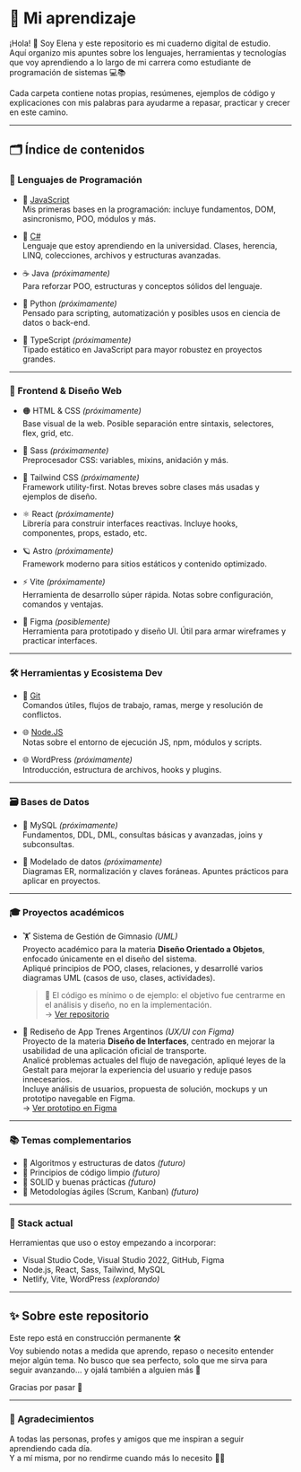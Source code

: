 # 🧠 Mi aprendizaje

¡Hola! 👋 Soy Elena y este repositorio es mi cuaderno digital de estudio.  
Aquí organizo mis apuntes sobre los lenguajes, herramientas y tecnologías que voy aprendiendo a lo largo de mi carrera como estudiante de programación de sistemas 💻📚

Cada carpeta contiene notas propias, resúmenes, ejemplos de código y explicaciones con mis palabras para ayudarme a repasar, practicar y crecer en este camino.

---

## 🗂️ Índice de contenidos

### 💬 Lenguajes de Programación

- 🔹 [JavaScript](./javascript/README.md)  
  Mis primeras bases en la programación: incluye fundamentos, DOM, asincronismo, POO, módulos y más.

- 🔸 [C#](./csharp/README.md)  
  Lenguaje que estoy aprendiendo en la universidad. Clases, herencia, LINQ, colecciones, archivos y estructuras avanzadas.

- ☕ Java *(próximamente)*  
  Para reforzar POO, estructuras y conceptos sólidos del lenguaje.

- 🐍 Python *(próximamente)*  
  Pensado para scripting, automatización y posibles usos en ciencia de datos o back-end.

- 🔷 TypeScript *(próximamente)*  
  Tipado estático en JavaScript para mayor robustez en proyectos grandes.

---

### 🎨 Frontend & Diseño Web

- 🟠 HTML & CSS *(próximamente)*  
  Base visual de la web. Posible separación entre sintaxis, selectores, flex, grid, etc.

- 🎨 Sass *(próximamente)*  
  Preprocesador CSS: variables, mixins, anidación y más.

- 💨 Tailwind CSS *(próximamente)*  
  Framework utility-first. Notas breves sobre clases más usadas y ejemplos de diseño.

- ⚛️ React *(próximamente)*  
  Librería para construir interfaces reactivas. Incluye hooks, componentes, props, estado, etc.

- 🪐 Astro *(próximamente)*  
  Framework moderno para sitios estáticos y contenido optimizado.

- ⚡ Vite *(próximamente)*  
  Herramienta de desarrollo súper rápida. Notas sobre configuración, comandos y ventajas.

- 🎨 Figma *(posiblemente)*  
  Herramienta para prototipado y diseño UI. Útil para armar wireframes y practicar interfaces.

---

### 🛠️ Herramientas y Ecosistema Dev

- 🐙 [Git](./Git/README.md)  
  Comandos útiles, flujos de trabajo, ramas, merge y resolución de conflictos.

- 🌐 [Node.JS](./NodeJS/README.md)  
  Notas sobre el entorno de ejecución JS, npm, módulos y scripts.

- 🌐 WordPress *(próximamente)*  
  Introducción, estructura de archivos, hooks y plugins.

---

### 🗃️ Bases de Datos

- 🐬 MySQL *(próximamente)*  
  Fundamentos, DDL, DML, consultas básicas y avanzadas, joins y subconsultas.

- 🧩 Modelado de datos *(próximamente)*  
  Diagramas ER, normalización y claves foráneas. Apuntes prácticos para aplicar en proyectos.

---
<!-- Pensado para mas adelante
### 🧪 Proyectos personales

Pequeños proyectos donde pongo en práctica lo que voy aprendiendo:

- 🎵 Reproductor musical vintage *(Node + JS)*  
- 🌐 Portfolio web *(React + Netlify)*  

--- -->

### 🎓 Proyectos académicos

- 🏋️ Sistema de Gestión de Gimnasio *(UML)*  
  Proyecto académico para la materia **Diseño Orientado a Objetos**, enfocado únicamente en el diseño del sistema.  
  Apliqué principios de POO, clases, relaciones, y desarrollé varios diagramas UML (casos de uso, clases, actividades).  
  > 🔧 El código es mínimo o de ejemplo: el objetivo fue centrarme en el análisis y diseño, no en la implementación.  
  → [Ver repositorio](https://github.com/ElenaGonzalez2000/Sistema-Gimnasio-Fitness-Pro-)

- 🚆 Rediseño de App Trenes Argentinos *(UX/UI con Figma)*  
  Proyecto de la materia **Diseño de Interfaces**, centrado en mejorar la usabilidad de una aplicación oficial de transporte.  
  Analicé problemas actuales del flujo de navegación, apliqué leyes de la Gestalt para mejorar la experiencia del usuario y reduje pasos innecesarios.  
  Incluye análisis de usuarios, propuesta de solución, mockups y un prototipo navegable en Figma.  
  → [Ver prototipo en Figma](https://www.figma.com/proto/T15smblLhPvOw2EYkKwl7r/Redise%C3%B1o---App-Trenes-Argentinos?node-id=6-3&p=f&t=AfMpN0DXtzHw7Zar-1&scaling=scale-down&content-scaling=fixed&page-id=0%3A1&starting-point-node-id=6%3A3)

---

### 📚 Temas complementarios

- 🧠 Algoritmos y estructuras de datos *(futuro)*
- 🧼 Principios de código limpio *(futuro)*
- 🧩 SOLID y buenas prácticas *(futuro)*
- 🚀 Metodologías ágiles (Scrum, Kanban) *(futuro)*

---

### 🧰 Stack actual

Herramientas que uso o estoy empezando a incorporar:

- Visual Studio Code, Visual Studio 2022, GitHub, Figma  
- Node.js, React, Sass, Tailwind, MySQL  
- Netlify, Vite, WordPress *(explorando)*  

---

## ✨ Sobre este repositorio

Este repo está en construcción permanente 🛠️  
Voy subiendo notas a medida que aprendo, repaso o necesito entender mejor algún tema. No busco que sea perfecto, solo que me sirva para seguir avanzando… y ojalá también a alguien más 🌱

Gracias por pasar 💜

---

### 💬 Agradecimientos

A todas las personas, profes y amigos que me inspiran a seguir aprendiendo cada día.  
Y a mí misma, por no rendirme cuando más lo necesito 💪🌸
